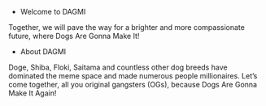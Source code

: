 - Welcome to DAGMI

Together, we will pave the way for a brighter and more compassionate future, where Dogs Are Gonna Make It!

- About DAGMI
 
Doge, Shiba, Floki, Saitama and countless other dog breeds have dominated the meme space and made numerous people millionaires. Let’s come together, all you original gangsters (OGs), because Dogs Are Gonna Make It Again!

<!---
DagmiETH/DagmiETH is a ✨ special ✨ repository because its `README.md` (this file) appears on your GitHub profile.
You can click the Preview link to take a look at your changes.
--->
